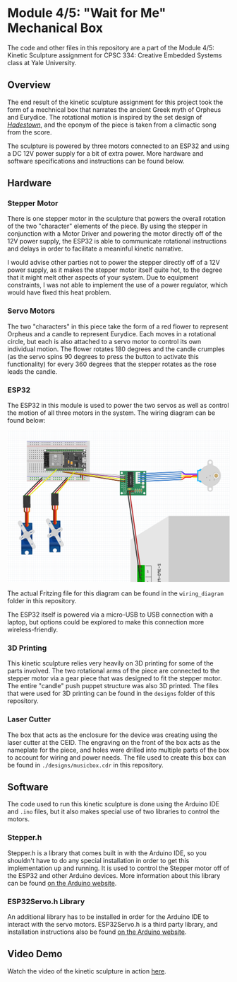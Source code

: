 # Module 4/5: "Wait for Me" Mechanical Box

The code and other files in this repository are a part of the Module 4/5: Kinetic Sculpture assignment for CPSC 334: Creative Embedded Systems class at Yale University.

## Overview

The end result of the kinetic sculpture assignment for this project took the form of a mechnical box that narrates the ancient Greek myth of Orpheus and Eurydice. The rotational motion is inspired by the set design of [_Hadestown_](https://www.hadestown.com/), and the eponym of the piece is taken from a climactic song from the score.

The sculpture is powered by three motors connected to an ESP32 and using a DC 12V power supply for a bit of extra power. More hardware and software specifications and instructions can be found below.

## Hardware

### Stepper Motor

There is one stepper motor in the sculpture that powers the overall rotation of the two "character" elements of the piece. By using the stepper in conjunction with a Motor Driver and powering the motor directly off of the 12V power supply, the ESP32 is able to communicate rotational instructions and delays in order to facilitate a meaninful kinetic narrative.

I would advise other parties not to power the stepper directly off of a 12V power supply, as it makes the stepper motor itself quite hot, to the degree that it might melt other aspects of your system. Due to equipment constraints, I was not able to implement the use of a power regulator, which would have fixed this heat problem.

### Servo Motors

The two "characters" in this piece take the form of a red flower to represent Orpheus and a candle to represent Eurydice. Each moves in a rotational circle, but each is also attached to a servo motor to control its own individual motion. The flower rotates 180 degrees and the candle crumples (as the servo spins 90 degrees to press the button to activate this functionality) for every 360 degrees that the stepper rotates as the rose leads the candle.

### ESP32

The ESP32 in this module is used to power the two servos as well as control the motion of all three motors in the system. The wiring diagram can be found below:

![Kinetic sculpture wiring diagram with ESP32, two servos, stepper, and DC 12V power supply](./wiring_diagram/kinetic_sculpture.png)

The actual Fritzing file for this diagram can be found in the `wiring_diagram` folder in this repository.

The ESP32 itself is powered via a micro-USB to USB connection with a laptop, but options could be explored to make this connection more wireless-friendly.

### 3D Printing

This kinetic sculpture relies very heavily on 3D printing for some of the parts involved. The two rotational arms of the piece are connected to the stepper motor via a gear piece that was designed to fit the stepper motor. The entire "candle" push puppet structure was also 3D printed. The files that were used for 3D printing can be found in the `designs` folder of this repository.

### Laser Cutter

The box that acts as the enclosure for the device was creating using the laser cutter at the CEID. The engraving on the front of the box acts as the nameplate for the piece, and holes were drilled into multiple parts of the box to account for wiring and power needs. The file used to create this box can be found in `./designs/musicbox.cdr` in this repository.

## Software

The code used to run this kinetic sculpture is done using the Arduino IDE and `.ino` files, but it also makes special use of two libraries to control the motors.

### Stepper.h

Stepper.h is a library that comes built in with the Arduino IDE, so you shouldn't have to do any special installation in order to get this implementation up and running. It is used to control the Stepper motor off of the ESP32 and other Arduino devices. More information about this library can be found [on the Arduino website](https://www.arduino.cc/en/reference/stepper).

### ESP32Servo.h Library

An additional library has to be installed in order for the Arduino IDE to interact with the servo motors. ESP32Servo.h is a third party library, and installation instructions also be found [on the Arduino website](https://www.arduino.cc/reference/en/libraries/esp32servo/).

## Video Demo

Watch the video of the kinetic sculpture in action [here](https://www.youtube.com/watch?v=kWcm93v2cFg).
